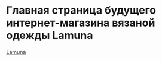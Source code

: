 # Главная страница будущего интернет-магазина вязаной одежды Lamuna

[Lamuna](https://mcvold.github.io/lamuna)
